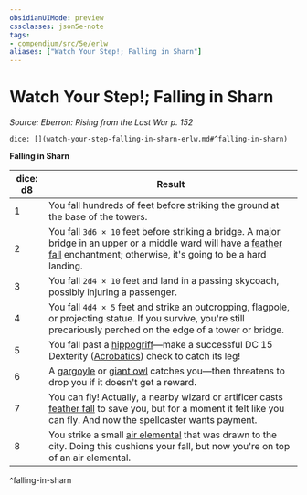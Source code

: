 ```yaml
---
obsidianUIMode: preview
cssclasses: json5e-note
tags:
- compendium/src/5e/erlw
aliases: ["Watch Your Step!; Falling in Sharn"]
---
```

# Watch Your Step!; Falling in Sharn
*Source: Eberron: Rising from the Last War p. 152* 

`dice: [](watch-your-step-falling-in-sharn-erlw.md#^falling-in-sharn)`

**Falling in Sharn**

| dice: d8 | Result |
|----------|--------|
| 1 | You fall hundreds of feet before striking the ground at the base of the towers. |
| 2 | You fall `3d6 × 10` feet before striking a bridge. A major bridge in an upper or a middle ward will have a [feather fall](compendium/spells/feather-fall.md) enchantment; otherwise, it's going to be a hard landing. |
| 3 | You fall `2d4 × 10` feet and land in a passing skycoach, possibly injuring a passenger. |
| 4 | You fall `4d4 × 5` feet and strike an outcropping, flagpole, or projecting statue. If you survive, you're still precariously perched on the edge of a tower or bridge. |
| 5 | You fall past a [hippogriff](compendium/bestiary/monstrosity/hippogriff.md)—make a successful DC 15 Dexterity ([Acrobatics](rules/skills.md#Acrobatics)) check to catch its leg! |
| 6 | A [gargoyle](compendium/bestiary/elemental/gargoyle.md) or [giant owl](compendium/bestiary/beast/giant-owl.md) catches you—then threatens to drop you if it doesn't get a reward. |
| 7 | You can fly! Actually, a nearby wizard or artificer casts [feather fall](compendium/spells/feather-fall.md) to save you, but for a moment it felt like you can fly. And now the spellcaster wants payment. |
| 8 | You strike a small [air elemental](compendium/bestiary/elemental/air-elemental.md) that was drawn to the city. Doing this cushions your fall, but now you're on top of an air elemental. |
^falling-in-sharn